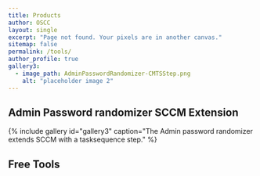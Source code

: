 ```yaml
---
title: Products
author: OSCC
layout: single
excerpt: "Page not found. Your pixels are in another canvas."
sitemap: false
permalink: /tools/
author_profile: true
gallery3:
  - image_path: AdminPasswordRandomizer-CMTSStep.png
    alt: "placeholder image 2"
---
```


## Admin Password randomizer SCCM Extension ##
{% include gallery id="gallery3" caption="The Admin password randomizer extends SCCM with a tasksequence step." %}




## Free Tools ##